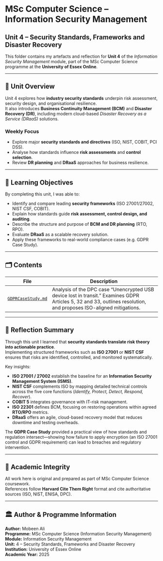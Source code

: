 # MSc Computer Science – Information Security Management  

## Unit 4 – Security Standards, Frameworks and Disaster Recovery

This folder contains my artefacts and reflection for **Unit 4** of the *Information Security Management* module, part of the MSc Computer Science programme at the **University of Essex Online**.

---

## 🎯 Unit Overview

Unit 4 explores how **industry security standards** underpin risk assessment, security design, and organisational resilience.  
It also introduces **Business Continuity Management (BCM)** and **Disaster Recovery (DR)**, including modern cloud-based *Disaster Recovery as a Service (DRaaS)* solutions.

### Weekly Focus

- Explore major **security standards and directives** (ISO, NIST, COBIT, PCI DSS).  
- Analyse how standards influence **risk assessments** and **control selection**.  
- Review **DR planning** and **DRaaS** approaches for business resilience.

---

## 🧠 Learning Objectives

By completing this unit, I was able to:

- Identify and compare leading **security frameworks** (ISO 27001/27002, NIST CSF, COBIT).  
- Explain how standards guide **risk assessment, control design, and auditing**.  
- Describe the structure and purpose of **BCM and DR planning** (RTO, RPO).  
- Evaluate **DRaaS** as a scalable recovery solution.  
- Apply these frameworks to real-world compliance cases (e.g. GDPR Case Study).

---

## 🗂️ Contents

| File | Description |
|------|--------------|
| [`GDPRCaseStudy.md`](GDPRCaseStudy.md) | Analysis of the DPC case “Unencrypted USB device lost in transit.” Examines GDPR Articles 5, 32 and 33, outlines resolution, and proposes ISO-aligned mitigations. |

---

## 💬 Reflection Summary

Through this unit I learned that **security standards translate risk theory into actionable practice**.  
Implementing structured frameworks such as **ISO 27001** or **NIST CSF** ensures that risks are identified, controlled, and monitored systematically.  

Key insights:

- **ISO 27001 / 27002** establish the baseline for an **Information Security Management System (ISMS)**.  
- **NIST CSF** complements ISO by mapping detailed technical controls across the five core functions (*Identify, Protect, Detect, Respond, Recover*).  
- **COBIT 5** integrates governance with IT-risk management.  
- **ISO 22301** defines BCM, focusing on restoring operations within agreed **RTO/RPO** metrics.  
- **DRaaS** offers an agile, cloud-based recovery model that reduces downtime and testing overheads.  

The **GDPR Case Study** provided a practical view of how standards and regulation intersect—showing how failure to apply encryption (an ISO 27001 control and GDPR requirement) can lead to breaches and regulatory intervention.

---

## 🧾 Academic Integrity

All work here is original and prepared as part of MSc Computer Science coursework.  
References follow **Harvard Cite Them Right** format and cite authoritative sources (ISO, NIST, ENISA, DPC).

---

## 🏛️ Author & Programme Information

**Author:** Mobeen Ali  
**Programme:** MSc Computer Science (Information Security Management)  
**Module:** Information Security Management  
**Unit:** 4 – Security Standards, Frameworks and Disaster Recovery  
**Institution:** University of Essex Online  
**Academic Year:** 2025
